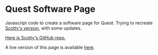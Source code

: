# Quest Software Page

Javascript code to create a software page for Quest.  Trying to recreate [Scotty's version](https://scottcoughlin2014.github.io/quest-software-documentation/#heading_ADF), with some updates.

[Here is Scotty's GitHub repo.](https://github.com/scottcoughlin2014/quest-software-documentation)

A live version of this page is available [here](https://ageller.github.io/QuestSoftwarePage/).
